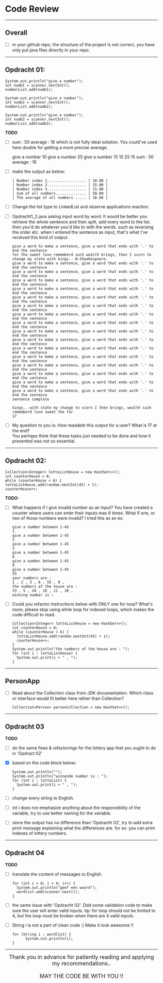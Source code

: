 # Code Review

---

## Overall

- [ ] in your github repo, the structure of the project is not correct, you have only put java files directly in your
  repo.

---

## Opdracht 01:

    System.out.println("give a number");
    int numb1 = scanner.nextInt();
    numberList.add(numb1);
    
    System.out.println("give a number");
    int numb2 = scanner.nextInt();
    numberList.add(numb2);
    
    System.out.println("give a number");
    int numb3 = scanner.nextInt();
    numberList.add(numb3);

**TODO**

- [ ] sum : 50 average : 16 which is not fully ideal solution. You could've used here double for getting a more precise
  average.

  give a number 10 give a number 25 give a number 15 10 25 15 sum : 50 average : 16

- [ ] make the output as below:

      | Number index 1.................. | 10.00 | 
      | Number index 2.................. | 25.00 | 
      | Number index 3.................. | 15.00 | 
      | Sum of all numbers.............. | 50.00 | 
      | The average of all numbers ..... | 16.66 |

- [ ] Change the list type to LinkedList and observe applications reaction. <br/>
- [ ] Opdracht1_2.java asking input word by word. It would be better you retrieve the whole sentence and then split, add
  every word to the list. then you'd do whatever you'd like to with the words. such as reversing the order etc. when I
  entered the sentence as input, that's what I've received this kind of output:

      give a word to make a sentence, give a word that ends with '.' to end the sentence 
      for the sweet love rememberd such wealth brings, then I scorn to change my state with kings.. W.Sheakespeare. 
      give a word to make a sentence, give a word that ends with '.' to end the sentence 
      give a word to make a sentence, give a word that ends with '.' to end the sentence 
      give a word to make a sentence, give a word that ends with '.' to end the sentence 
      give a word to make a sentence, give a word that ends with '.' to end the sentence 
      give a word to make a sentence, give a word that ends with '.' to end the sentence 
      give a word to make a sentence, give a word that ends with '.' to end the sentence 
      give a word to make a sentence, give a word that ends with '.' to end the sentence 
      give a word to make a sentence, give a word that ends with '.' to end the sentence 
      give a word to make a sentence, give a word that ends with '.' to end the sentence 
      give a word to make a sentence, give a word that ends with '.' to end the sentence 
      give a word to make a sentence, give a word that ends with '.' to end the sentence 
      give a word to make a sentence, give a word that ends with '.' to end the sentence 
      give a word to make a sentence, give a word that ends with '.' to end the sentence 
      give a word to make a sentence, give a word that ends with '.' to end the sentence 
      give a word to make a sentence, give a word that ends with '.' to end the sentence 
      give a word to make a sentence, give a word that ends with '.' to end the sentence 
      sentence complete 
      
      kings.. with state my change to scorn I then brings, wealth such rememberd love sweet the for 
      17 

- [ ]  My question to you is: How readable this output for a user? What is 17 at the end? <br/>
  You perhaps think that these tasks just needed to be done and how it presented was not so essential. <br/>

---

## Opdracht 02:

    Collection<Integer> lottoListHouse = new HashSet<>();
    int counterHouse = 0;
    while (counterHouse < 6) {
    lottoListHouse.add(random.nextInt(45) + 1);
    counterHouse++;

**TODO:**

- [ ] What happens if I give invalid number as an input? You have created a counter where users can enter their inputs
  max 6 times. What if one, or two of those numbers were invalid? I tried this as an ex:

      give a number between 1-45 
      1 
      give a number between 1-45 
      2 
      give a number between 1-45 
      3 
      give a number between 1-45 
      6 
      give a number between 1-45 
      9 
      give a number between 1-45 
      55 
      your numbers are : 
      1 , 2 , 3 , 6 , 55 , 9 , 
      the numbers of the house are : 
      33 , 5 , 24 , 10 , 11 , 30 , 
      winning number is :  

- [ ] Could you refactor instructions below with ONLY one for loop? What's more, please stop using while loop for
  indexed loops, which makes the code difficult to read.

      Collection<Integer> lottoListHouse = new HashSet<>();
      int counterHouse = 0;
      while (counterHouse < 6) {
        lottoListHouse.add(random.nextInt(45) + 1);
        counterHouse++;
      }
      System.out.println("the numbers of the house are : ");
      for (int i : lottoListHouse) {
        System.out.print(i + " , ");
      }

---

## PersonApp

- [ ] Read about the Collection class from JDK documentation. Which class or interface would fit better here rather than
  Collection?

      Collection<Person> personCollection = new HashSet<>();

---

## Opdracht 03

**TODO**

- [ ] do the same fixes & refactorings for the lottery app that you ought to do in 'Opdract 02'
- [X] based on the code block below:

      System.out.println("");
      System.out.println("winnende number is : ");
      for (int i : lottoList) {
        System.out.print(i + " , ");
      }

- [ ] change every string to English.
- [ ] int i does not emphasize anything about the responsibility of the variable, try to use better naming for the
  variable.
- [ ] since the output has no difference than 'Opdracht 02', try to add extra print message explaining what the
  differences are. for ex: you can print indexes of lottery numbers.

---

## Opdracht 04

**TODO**

- [ ] translate the content of messages to English.

      for (int i = 0; i < 4; i++) {
        System.out.println("geef een woord");
        wordlist.add(scanner.next());
      }

- [ ] the same issue with 'Opdracht 02'. Ddd some validation code to make sure the user will enter valid inputs. tip:
  for loop should not be limited to 4, but the loop must be broken when there are 4 valid inputs.

- [ ] String i is not a part of clean code :) Make it look awesome !!

      for (String i : wordlist) {
            System.out.println(i);
      }

---
<div style="text-align: center; font-size: large">
Thank you in advance for patiently reading and applying my recommendations.. 
<br/><br/> MAY THE CODE BE WITH YOU !!
</div>